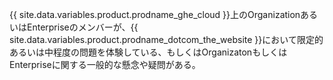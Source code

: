 {{ site.data.variables.product.prodname_ghe_cloud }}上のOrganizationあるいはEnterpriseのメンバーが、{{ site.data.variables.product.prodname_dotcom_the_website }}において限定的あるいは中程度の問題を体験している、もしくはOrganizatonもしくはEnterpriseに関する一般的な懸念や疑問がある。
